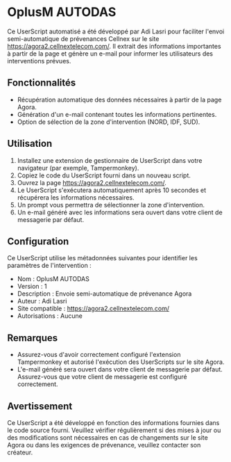 # OplusM AUTODAS

Ce UserScript automatisé a été développé par Adi Lasri pour faciliter l'envoi semi-automatique de prévenances Cellnex sur le site https://agora2.cellnextelecom.com/. Il extrait des informations importantes à partir de la page et génère un e-mail pour informer les utilisateurs des interventions prévues.

## Fonctionnalités

- Récupération automatique des données nécessaires à partir de la page Agora.
- Génération d'un e-mail contenant toutes les informations pertinentes.
- Option de sélection de la zone d'intervention (NORD, IDF, SUD).

## Utilisation

1. Installez une extension de gestionnaire de UserScript dans votre navigateur (par exemple, Tampermonkey).
2. Copiez le code du UserScript fourni dans un nouveau script.
3. Ouvrez la page https://agora2.cellnextelecom.com/.
4. Le UserScript s'exécutera automatiquement après 10 secondes et récupérera les informations nécessaires.
5. Un prompt vous permettra de sélectionner la zone d'intervention.
6. Un e-mail généré avec les informations sera ouvert dans votre client de messagerie par défaut.

## Configuration

Ce UserScript utilise les métadonnées suivantes pour identifier les paramètres de l'intervention :

- Nom : OplusM AUTODAS
- Version : 1
- Description : Envoie semi-automatique de prévenance Agora
- Auteur : Adi Lasri
- Site compatible : https://agora2.cellnextelecom.com/
- Autorisations : Aucune

## Remarques

- Assurez-vous d'avoir correctement configuré l'extension Tampermonkey et autorisé l'exécution des UserScripts sur le site Agora.
- L'e-mail généré sera ouvert dans votre client de messagerie par défaut. Assurez-vous que votre client de messagerie est configuré correctement.

## Avertissement

Ce UserScript a été développé en fonction des informations fournies dans le code source fourni. Veuillez vérifier régulièrement si des mises à jour ou des modifications sont nécessaires en cas de changements sur le site Agora ou dans les exigences de prévenance, veuillez contacter son créateur.
